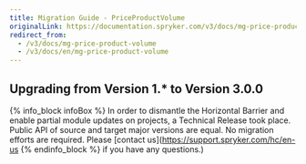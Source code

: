 ```yaml
---
title: Migration Guide - PriceProductVolume
originalLink: https://documentation.spryker.com/v3/docs/mg-price-product-volume
redirect_from:
  - /v3/docs/mg-price-product-volume
  - /v3/docs/en/mg-price-product-volume
---
```


## Upgrading from Version 1.* to Version 3.0.0

{% info_block infoBox %}
In order to dismantle the Horizontal Barrier and enable partial module updates on projects, a Technical Release took place. Public API of source and target major versions are equal. No migration efforts are required. Please [contact us](https://support.spryker.com/hc/en-us
{% endinfo_block %} if you have any questions.)
